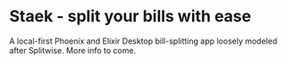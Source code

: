 # Staek - split your bills with ease

A local-first Phoenix and Elixir Desktop bill-splitting app loosely modeled after Splitwise.
More info to come.
